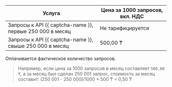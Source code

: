 | Услуга | Цена за 1000 запросов, вкл. НДС |
| --- | --- |
| Запросы к API {{ captcha-name }}, первые 250 000 в месяц | Не тарифицируется |
| Запросы к API {{ captcha-name }}, свыше 250 000 в месяц | 500,00 ₸ |

Оплачивается фактическое количество запросов.

>Например, если цена за 1000 запросов в месяц составляет `500,00 ₸`, а за месяц был сделан 250 001 запрос, стоимость за месяц составит:
>(250 001 - 250 000)/1000 * 500 ₸ = 0,50 ₸